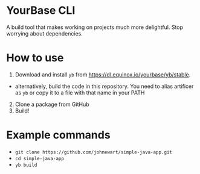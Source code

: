 # YourBase CLI

A build tool that makes working on projects much more delightful. Stop worrying
about dependencies.

# How to use

1. Download and install `yb` from https://dl.equinox.io/yourbase/yb/stable.
  - alternatively, build the code in this repository. You need to alias artificer as `yb` or copy it to a file with that name in your PATH
2. Clone a package from GitHub
3. Build!

# Example commands

* `git clone https://github.com/johnewart/simple-java-app.git`
* `cd simple-java-app`
* `yb build`
